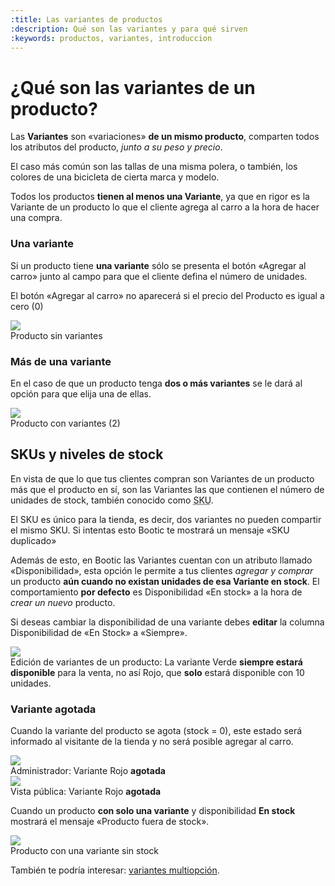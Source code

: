 ```yaml
---
:title: Las variantes de productos
:description: Qué son las variantes y para qué sirven
:keywords: productos, variantes, introduccion
---
```


# ¿Qué son las variantes de un producto?

Las **Variantes** son «variaciones» **de un mismo producto**, comparten todos los atributos del producto, _junto a su peso y precio_. 

El caso más común son las tallas de una misma polera, o también, los colores de una bicicleta de cierta marca y modelo.

Todos los productos **tienen al menos una Variante**, ya que en rigor es la Variante de un producto lo que el cliente agrega al carro a la hora de hacer una compra.

### Una variante

Si un producto tiene **una variante** sólo se presenta el botón «Agregar al carro» junto al campo para que el cliente defina el número de unidades. 

<div class="note info">
  <p> El botón «Agregar al carro» no aparecerá si el precio del Producto es igual a cero (0) </p>
</div>

<div class="captura">
  <div class="c-contenido">
      <img src="/img/admin/variantes-producto-sin-variantes.png" />
  </div>
  <div class="c-pie">Producto sin variantes</div>
</div>

### Más de una variante

En el caso de que un producto tenga **dos o más variantes** se le dará al opción para que elija una de ellas.

<div class="captura">
  <div class="c-contenido">
      <img src="/img/admin/variantes-producto-con-variantes.png" />
  </div>
  <div class="c-pie">Producto con variantes (2)</div>
</div>

## SKUs y niveles de stock

En vista de que lo que tus clientes compran son Variantes de un producto más que el producto en sí, son las Variantes las que contienen el número de unidades de stock, también conocido como <acronym title="Stock Keeping Unit">SKU</acronym>.

<div class="note info">
  <p>El SKU es único para la tienda, es decir, dos variantes no pueden compartir el mismo SKU. Si intentas esto Bootic te mostrará un mensaje «SKU duplicado» </p>
</div>

Además de esto, en Bootic las Variantes cuentan con un atributo llamado «Disponibilidad», esta opción le permite a tus clientes _agregar y comprar_ un producto **aún cuando no existan unidades de esa Variante en stock**. El comportamiento **por defecto** es Disponibilidad «En stock» a la hora de _crear un nuevo_ producto. 

Si deseas cambiar la disponibilidad de una variante debes **editar** la columna Disponibilidad de «En Stock» a «Siempre». 

<div class="captura">
  <div class="c-contenido">
      <img src="/img/admin/variantes-edicion.png" />
  </div>
  <div class="c-pie">Edición de variantes de un producto: La variante Verde <strong>siempre estará disponible</strong> para la venta, no así Rojo, que <strong>solo</strong> estará disponible con 10 unidades.</div>
</div>

### Variante agotada

Cuando la variante del producto se agota (stock = 0), este estado será informado al visitante de la tienda y no será posible agregar al carro.

<div class="captura">
  <div class="c-contenido">
      <img src="/img/admin/variantes-edicion-sin-stock.png" />
  </div>
  <div class="c-pie">Administrador: Variante Rojo <strong>agotada</strong></div>
</div>

<div class="captura">
  <div class="c-contenido">
      <img src="/img/admin/variantes-agotado.png" />
  </div>
  <div class="c-pie">Vista pública: Variante Rojo <strong>agotada</strong></div>
</div>

Cuando un producto **con solo una variante** y disponibilidad **En stock** mostrará el mensaje «Producto fuera de stock».

<div class="captura">
  <div class="c-contenido">
      <img src="/img/admin/variantes-fuera-de-stock.png" />
  </div>
  <div class="c-pie">Producto con una variante sin stock</div>
</div>

También te podría interesar: [variantes multiopción](/es/administracion/variante_multi_opcion/).